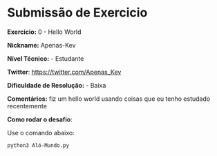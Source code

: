 # Submissão de Exercicio

**Exercicio:** 0 - Hello World

**Nickname:** Apenas-Kev

**Nível Técnico:** - Estudante

**Twitter**: https://twitter.com/Apenas_Kev

**Dificuldade de Resolução:** - Baixa

**Comentários:** fiz um hello world usando coisas que eu tenho estudado recentemente

**Como rodar o desafio**: 

Use o comando abaixo: 
```bash
python3 Aló-Mundo.py 
```